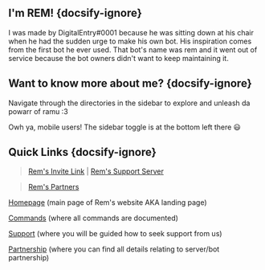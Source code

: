 
## I'm REM! {docsify-ignore}

I was made by DigitalEntry#0001 because he was sitting down at his chair when he had the sudden urge to make his own bot. His inspiration comes from the first bot he ever used. That bot's name was rem and it went out of service because the bot owners didn't want to keep maintaining it. 

## Want to know more about me? {docsify-ignore}

Navigate through the directories in the sidebar to explore and unleash da powarr of ramu :3

Owh ya, mobile users! The sidebar toggle is at the bottom left there :smiley:

## Quick Links {docsify-ignore}

> [Rem's Invite Link](https://discordapp.com/oauth2/authorize?client_id=413385786344472576&scope=bot&permissions=504687831) | [Rem's Support Server](https://discord.gg/ZcZ7b49)

> [Rem's Partners](partnership?id=partners)

[Homepage](//rem-official.firebaseapp.com) (main page of Rem's website AKA landing page)

[Commands](commands) (where all commands are documented)

[Support](support) (where you will be guided how to seek support from us)

[Partnership](partnership) (where you can find all details relating to server/bot partnership)